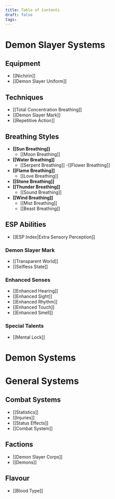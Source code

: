 ```yaml
---
title: Table of Contents
draft: false
tags:
---
```


# Demon Slayer Systems

## Equipment

- [[Nichirin]]
- [[Demon Slayer Uniform]]

## Techniques

- [[Total Concentration Breathing]]
- [[Demon Slayer Mark]]
- [[Repetitive Action]]

## Breathing Styles

- **[[Sun Breathing]]**
  - [[Moon Breathing]]
- **[[Water Breathing]]**
  - [[Serpent Breathing]]
  -[[Flower Breathing]]
- **[[Flame Breathing]]**
  - [[Love Breathing]]
- **[[Stone Breathing]]**
- **[[Thunder Breathing]]**
  - [[Sound Breathing]]
- **[[Wind Breathing]]**
  - [[Mist Breathing]]
  - [[Beast Breathing]]

## ESP Abilities

- [[ESP Index|Extra Sensory Perception]]
### Demon Slayer Mark

- [[Transparent World]]
- [[Selfless State]]

### Enhanced Senses

- [[Enhanced Hearing]]
- [[Enhanced Sight]]
- [[Enhanced Rhythm]]
- [[Enhanced Touch]]
- [[Enhanced Smell]]
### Special Talents

- [[Mental Lock]]

# Demon Systems

# General Systems
## Combat Systems

- [[Statistics]]
- [[Injuries]]
- [[Status Effects]]
- [[Combat System]]
## Factions

- [[Demon Slayer Corps]]
- [[Demons]]

## Flavour

- [[Blood Type]]